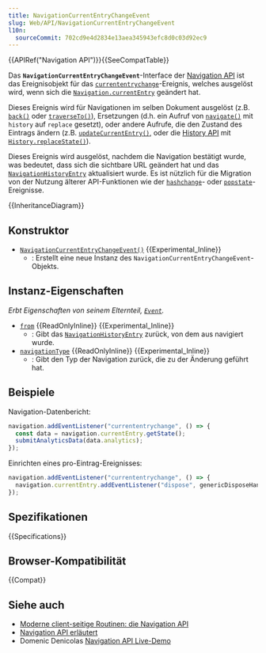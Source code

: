 ```yaml
---
title: NavigationCurrentEntryChangeEvent
slug: Web/API/NavigationCurrentEntryChangeEvent
l10n:
  sourceCommit: 702cd9e4d2834e13aea345943efc8d0c03d92ec9
---
```


{{APIRef("Navigation API")}}{{SeeCompatTable}}

Das **`NavigationCurrentEntryChangeEvent`**-Interface der [Navigation API](/de/docs/Web/API/Navigation_API) ist das Ereignisobjekt für das [`currententrychange`](/de/docs/Web/API/Navigation/currententrychange_event)-Ereignis, welches ausgelöst wird, wenn sich die [`Navigation.currentEntry`](/de/docs/Web/API/Navigation/currentEntry) geändert hat.

Dieses Ereignis wird für Navigationen im selben Dokument ausgelöst (z.B. [`back()`](/de/docs/Web/API/Navigation/back) oder [`traverseTo()`](/de/docs/Web/API/Navigation/traverseTo)), Ersetzungen (d.h. ein Aufruf von [`navigate()`](/de/docs/Web/API/Navigation/navigate) mit `history` auf `replace` gesetzt), oder andere Aufrufe, die den Zustand des Eintrags ändern (z.B. [`updateCurrentEntry()`](/de/docs/Web/API/Navigation/updateCurrentEntry), oder die [History API](/de/docs/Web/API/History_API) mit [`History.replaceState()`](/de/docs/Web/API/History/replaceState)).

Dieses Ereignis wird ausgelöst, nachdem die Navigation bestätigt wurde, was bedeutet, dass sich die sichtbare URL geändert hat und das [`NavigationHistoryEntry`](/de/docs/Web/API/NavigationHistoryEntry) aktualisiert wurde. Es ist nützlich für die Migration von der Nutzung älterer API-Funktionen wie der [`hashchange`](/de/docs/Web/API/Window/hashchange_event)- oder [`popstate`](/de/docs/Web/API/Window/popstate_event)-Ereignisse.

{{InheritanceDiagram}}

## Konstruktor

- [`NavigationCurrentEntryChangeEvent()`](/de/docs/Web/API/NavigationCurrentEntryChangeEvent/NavigationCurrentEntryChangeEvent) {{Experimental_Inline}}
  - : Erstellt eine neue Instanz des `NavigationCurrentEntryChangeEvent`-Objekts.

## Instanz-Eigenschaften

_Erbt Eigenschaften von seinem Elternteil, [`Event`](/de/docs/Web/API/Event)._

- [`from`](/de/docs/Web/API/NavigationCurrentEntryChangeEvent/from) {{ReadOnlyInline}} {{Experimental_Inline}}
  - : Gibt das [`NavigationHistoryEntry`](/de/docs/Web/API/NavigationHistoryEntry) zurück, von dem aus navigiert wurde.
- [`navigationType`](/de/docs/Web/API/NavigationCurrentEntryChangeEvent/navigationType) {{ReadOnlyInline}} {{Experimental_Inline}}
  - : Gibt den Typ der Navigation zurück, die zu der Änderung geführt hat.

## Beispiele

Navigation-Datenbericht:

```js
navigation.addEventListener("currententrychange", () => {
  const data = navigation.currentEntry.getState();
  submitAnalyticsData(data.analytics);
});
```

Einrichten eines pro-Eintrag-Ereignisses:

```js
navigation.addEventListener("currententrychange", () => {
  navigation.currentEntry.addEventListener("dispose", genericDisposeHandler);
});
```

## Spezifikationen

{{Specifications}}

## Browser-Kompatibilität

{{Compat}}

## Siehe auch

- [Moderne client-seitige Routinen: die Navigation API](https://developer.chrome.com/docs/web-platform/navigation-api/)
- [Navigation API erläutert](https://github.com/WICG/navigation-api/blob/main/README.md)
- Domenic Denicolas [Navigation API Live-Demo](https://gigantic-honored-octagon.glitch.me/)
